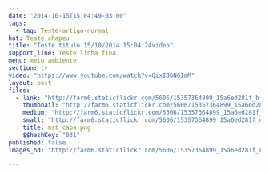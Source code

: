 ```yaml
---
date: "2014-10-15T15:04:49-03:00"
tags:
  - tag: Teste-artigo-normal
hat: Teste chapeu
title: "Teste titulo 15/10/2014 15:04:24video"
support_line: Teste linha fina
menu: meio ambiente
section: tv
video: "https://www.youtube.com/watch?v=QixID6N6ImM"
layout: post
files:
  - link: "http://farm6.staticflickr.com/5606/15357364899_15a6ed281f_b.jpg"
    thumbnail: "http://farm6.staticflickr.com/5606/15357364899_15a6ed281f_t.jpg"
    medium: "http://farm6.staticflickr.com/5606/15357364899_15a6ed281f_z.jpg"
    small: "http://farm6.staticflickr.com/5606/15357364899_15a6ed281f_n.jpg"
    title: mst_capa.png
    $$hashKey: "031"
published: false
images_hd: "http://farm6.staticflickr.com/5606/15357364899_15a6ed281f_n.jpg"

---
```

